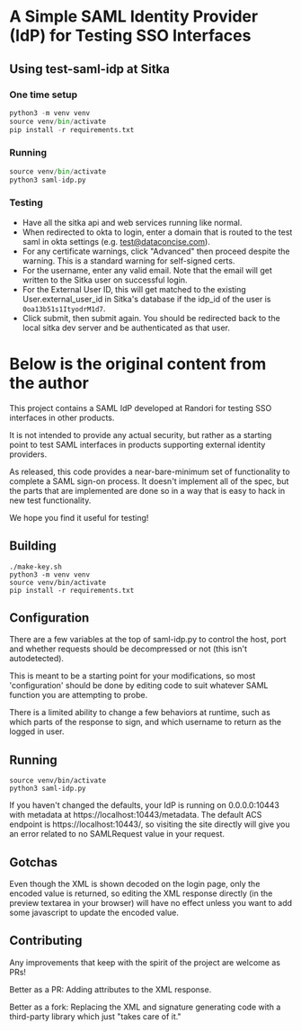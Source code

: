 # A Simple SAML Identity Provider (IdP) for Testing SSO Interfaces

## Using test-saml-idp at Sitka

### One time setup
```python
python3 -m venv venv
source venv/bin/activate
pip install -r requirements.txt
```

### Running
```python
source venv/bin/activate
python3 saml-idp.py
```

### Testing
* Have all the sitka api and web services running like normal.
* When redirected to okta to login, enter a domain that is routed to the test saml in okta settings (e.g. test@dataconcise.com).
* For any certificate warnings, click "Advanced" then proceed despite the warning.  This is a standard warning for self-signed certs.
* For the username, enter any valid email.  Note that the email will get written to the Sitka user on successful login.
* For the External User ID, this will get matched to the existing User.external_user_id in Sitka's database if the idp_id of the user is `0oa13b51s1ItyodrM1d7`.
* Click submit, then submit again.  You should be redirected back to the local sitka dev server and be authenticated as that user. 


# Below is the original content from the author


This project contains a SAML IdP developed at Randori for testing SSO
interfaces in other products.

It is not intended to provide any actual security, but rather as a starting
point to test SAML interfaces in products supporting external identity providers.

As released, this code provides a near-bare-minimum set of functionality to
complete a SAML sign-on process. It doesn't implement all of the spec, but the
parts that are implemented are done so in a way that is easy to hack in new test
functionality.

We hope you find it useful for testing!

## Building

```
./make-key.sh
python3 -m venv venv
source venv/bin/activate
pip install -r requirements.txt
```

## Configuration

There are a few variables at the top of saml-idp.py to control the host, port
and whether requests should be decompressed or not (this isn't autodetected).

This is meant to be a starting point for your modifications, so most
'configuration' should be done by editing code to suit whatever SAML function
you are attempting to probe.

There is a limited ability to change a few behaviors at runtime, such as which
parts of the response to sign, and which username to return as the logged in
user.

## Running

```
source venv/bin/activate
python3 saml-idp.py
```

If you haven't changed the defaults, your IdP is running on 0.0.0.0:10443 with
metadata at https://localhost:10443/metadata. The default ACS endpoint is
https://localhost:10443/, so visiting the site directly will give you an error
related to no SAMLRequest value in your request.

## Gotchas

Even though the XML is shown decoded on the login page, only the encoded
value is returned, so editing the XML response directly (in the preview
textarea in your browser) will have no effect unless you want to add some
javascript to update the encoded value.

## Contributing

Any improvements that keep with the spirit of the project are welcome as PRs!

Better as a PR: Adding attributes to the XML response.

Better as a fork: Replacing the XML and signature generating code with a
third-party library which just "takes care of it."


